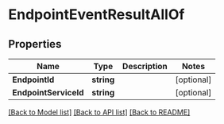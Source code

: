 # EndpointEventResultAllOf

## Properties

Name | Type | Description | Notes
------------ | ------------- | ------------- | -------------
**EndpointId** | **string** |  | [optional] 
**EndpointServiceId** | **string** |  | [optional] 

[[Back to Model list]](../README.md#documentation-for-models) [[Back to API list]](../README.md#documentation-for-api-endpoints) [[Back to README]](../README.md)


